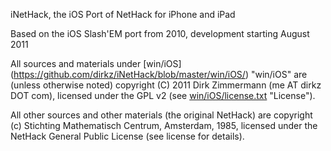 iNetHack, the iOS Port of NetHack for iPhone and iPad

Based on the iOS Slash'EM port from 2010, development starting August 2011

All sources and materials under [win/iOS] (https://github.com/dirkz/iNetHack/blob/master/win/iOS/) "win/iOS" are
(unless otherwise noted) copyright (C) 2011  Dirk Zimmermann (me AT dirkz DOT com),
licensed under the GPL v2 (see [win/iOS/license.txt](https://github.com/dirkz/iNetHack/blob/master/win/iOS/license.txt) "License"). 

All other sources and other materials (the original NetHack) are copyright (c) Stichting Mathematisch Centrum,
Amsterdam, 1985, licensed under the NetHack General Public License (see license for details).
